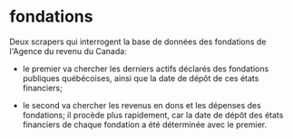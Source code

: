 fondations
============

Deux scrapers qui interrogent la base de données des fondations de l'Agence du revenu du Canada:

- le premier va chercher les derniers actifs déclarés des fondations publiques québécoises, ainsi que la date de dépôt de ces états financiers;

- le second va chercher les revenus en dons et les dépenses des fondations; il procède plus rapidement, car la date de dépôt des états financiers de chaque fondation a été déterminée avec le premier.
